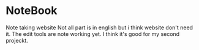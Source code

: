 # NoteBook
Note taking website
Not all part is in english but i think website don't need it.
The edit tools are note working yet. I think it's good for my second projeckt.
